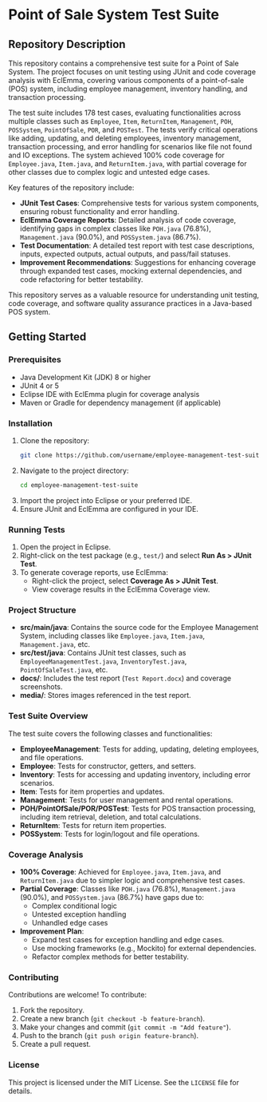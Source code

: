 # Point of Sale System Test Suite

## Repository Description

This repository contains a comprehensive test suite for a Point of Sale System. The project focuses on unit testing using JUnit and code coverage analysis with EclEmma, covering various components of a point-of-sale (POS) system, including employee management, inventory handling, and transaction processing.

The test suite includes 178 test cases, evaluating functionalities across multiple classes such as `Employee`, `Item`, `ReturnItem`, `Management`, `POH`, `POSSystem`, `PointOfSale`, `POR`, and `POSTest`. The tests verify critical operations like adding, updating, and deleting employees, inventory management, transaction processing, and error handling for scenarios like file not found and IO exceptions. The system achieved 100% code coverage for `Employee.java`, `Item.java`, and `ReturnItem.java`, with partial coverage for other classes due to complex logic and untested edge cases.

Key features of the repository include:
- **JUnit Test Cases**: Comprehensive tests for various system components, ensuring robust functionality and error handling.
- **EclEmma Coverage Reports**: Detailed analysis of code coverage, identifying gaps in complex classes like `POH.java` (76.8%), `Management.java` (90.0%), and `POSSystem.java` (86.7%).
- **Test Documentation**: A detailed test report with test case descriptions, inputs, expected outputs, actual outputs, and pass/fail statuses.
- **Improvement Recommendations**: Suggestions for enhancing coverage through expanded test cases, mocking external dependencies, and code refactoring for better testability.

This repository serves as a valuable resource for understanding unit testing, code coverage, and software quality assurance practices in a Java-based POS system.

## Getting Started

### Prerequisites
- Java Development Kit (JDK) 8 or higher
- JUnit 4 or 5
- Eclipse IDE with EclEmma plugin for coverage analysis
- Maven or Gradle for dependency management (if applicable)

### Installation
1. Clone the repository:
   ```bash
   git clone https://github.com/username/employee-management-test-suite.git
   ```
2. Navigate to the project directory:
   ```bash
   cd employee-management-test-suite
   ```
3. Import the project into Eclipse or your preferred IDE.
4. Ensure JUnit and EclEmma are configured in your IDE.

### Running Tests
1. Open the project in Eclipse.
2. Right-click on the test package (e.g., `test/`) and select **Run As > JUnit Test**.
3. To generate coverage reports, use EclEmma:
   - Right-click the project, select **Coverage As > JUnit Test**.
   - View coverage results in the EclEmma Coverage view.

### Project Structure
- **src/main/java**: Contains the source code for the Employee Management System, including classes like `Employee.java`, `Item.java`, `Management.java`, etc.
- **src/test/java**: Contains JUnit test classes, such as `EmployeeManagementTest.java`, `InventoryTest.java`, `PointOfSaleTest.java`, etc.
- **docs/**: Includes the test report (`Test Report.docx`) and coverage screenshots.
- **media/**: Stores images referenced in the test report.

### Test Suite Overview
The test suite covers the following classes and functionalities:
- **EmployeeManagement**: Tests for adding, updating, deleting employees, and file operations.
- **Employee**: Tests for constructor, getters, and setters.
- **Inventory**: Tests for accessing and updating inventory, including error scenarios.
- **Item**: Tests for item properties and updates.
- **Management**: Tests for user management and rental operations.
- **POH/PointOfSale/POR/POSTest**: Tests for POS transaction processing, including item retrieval, deletion, and total calculations.
- **ReturnItem**: Tests for return item properties.
- **POSSystem**: Tests for login/logout and file operations.

### Coverage Analysis
- **100% Coverage**: Achieved for `Employee.java`, `Item.java`, and `ReturnItem.java` due to simpler logic and comprehensive test cases.
- **Partial Coverage**: Classes like `POH.java` (76.8%), `Management.java` (90.0%), and `POSSystem.java` (86.7%) have gaps due to:
  - Complex conditional logic
  - Untested exception handling
  - Unhandled edge cases
- **Improvement Plan**:
  - Expand test cases for exception handling and edge cases.
  - Use mocking frameworks (e.g., Mockito) for external dependencies.
  - Refactor complex methods for better testability.

### Contributing
Contributions are welcome! To contribute:
1. Fork the repository.
2. Create a new branch (`git checkout -b feature-branch`).
3. Make your changes and commit (`git commit -m "Add feature"`).
4. Push to the branch (`git push origin feature-branch`).
5. Create a pull request.

### License
This project is licensed under the MIT License. See the `LICENSE` file for details.
